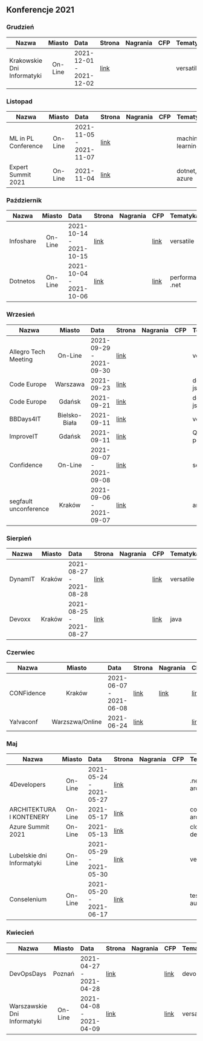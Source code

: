 ## Konferencje 2021

### Grudzień
| Nazwa | Miasto | Data | Strona | Nagrania | CFP | Tematyka| Warsztaty |
|----------|:-------------:|:------|:------|:------|:------|:------|:------|
| Krakowskie Dni Informatyki	| On-Line	| 2021-12-01 - 2021-12-02	| [link](https://kdi.org.pl/)	| |  | versatile | |


### Listopad
| Nazwa | Miasto | Data | Strona | Nagrania | CFP | Tematyka| Warsztaty |
|----------|:-------------:|:------|:------|:------|:------|:------|:------|
| ML in PL Conference	| On-Line	| 2021-11-05 - 2021-11-07	| [link](https://conference2021.mlinpl.org/)	| |  | machine learning | |
| Expert Summit 2021	| On-Line	| 2021-11-04	| [link](https://expertsummit.pl/)	| |  | dotnet, azure | |

### Październik
| Nazwa | Miasto | Data | Strona | Nagrania | CFP | Tematyka| Warsztaty |
|----------|:-------------:|:------|:------|:------|:------|:------|:------|
| Infoshare	|  On-Line	| 2021-10-14 - 2021-10-15	| [link](https://infoshare.pl/conference/)	| | [link](https://infoshare.pl/conference/call-for-speakers/) | versatile | |
| Dotnetos	|  On-Line	| 2021-10-04 - 2021-10-06	| [link](https://conf.dotnetos.org/)	| | [link](https://conf.dotnetos.org/#cfp) | performance, .net | |

### Wrzesień

| Nazwa | Miasto | Data | Strona | Nagrania | CFP | Tematyka | Warsztaty |
|----------|:-------------:|:------|:------|:------|:------|:------|:------|
| Allegro Tech Meeting | On-Line | 2021-09-29 - 2021-09-30 | [link](https://app.evenea.pl/event/atm-2021/) |||versatile||
| Code Europe | Warszawa | 2021-09-23 | [link](https://www.codeeurope.pl/) |||dotnet, java, js||
| Code Europe | Gdańsk | 2021-09-21 | [link](https://www.codeeurope.pl/) |||dotnet, java, js||
| BBDays4IT | Bielsko-Biała | 2021-09-11 | [link](https://bbdays4.it/) |||versatile||
| ImproveIT | Gdańsk | 2021-09-11 | [link](https://improve-it.org/) |||QA, performance||
| Confidence | On-Line | 2021-09-07 - 2021-09-08| [link](https://confidence-conference.org/) |||security||
| segfault unconference | Kraków | 2021-09-06 - 2021-09-07| [link](https://segfault.events/unconference2021/) |||architecture||


### Sierpień

| Nazwa | Miasto | Data | Strona | Nagrania | CFP | Tematyka | Warsztaty |
|----------|:-------------:|:------|:------|:------|:------|:------|:------|
| DynamIT | Kraków | 2021-08-27 - 2021-08-28 | [link](https://dynamit.pro/) ||[link](https://dynamit.pro/)|versatile||
| Devoxx | Kraków | 2021-08-25 - 2021-08-27 | [link](https://devoxx.pl/) ||[link](https://devoxxpl20.cfp.dev/#/login)|java||


### Czerwiec

| Nazwa | Miasto | Data | Strona | Nagrania | CFP | Tematyka | Warsztaty |
|----------|:-------------:|:------|:------|:------|:------|:------|:------|
| CONFidence | Kraków | 2021-06-07 - 2021-06-08 | [link](https://app.evenea.pl/event/confidence2021/) | [link](https://www.youtube.com/user/PROIDEAconferences/playlists?sort=dd&shelf_id=8&view=50) | [link](https://confidence-conference.org/call_for_papers_2021.html) | security | |
| Ya!vaconf | Warzszwa/Online | 2021-06-24 | [link](https://yavaconf.com/) | | [link](https://docs.google.com/forms/d/e/1FAIpQLSfIqIWIPBaSYv64vlPD6zJPbR0nb-pyT_w94teFOjQOp5-LXg/viewform) | versatile | |

### Maj
| Nazwa | Miasto | Data | Strona | Nagrania | CFP | Tematyka | Warsztaty |
|----------|:-------------:|:------|:------|:------|:------|:------|:------|
| 4Developers | On-Line | 2021-05-24 - 2021-05-27   | [link](https://4developers.org.pl/festiwal-2021/) | | | .net, java, architecture | |
| ARCHITEKTURA I KONTENERY | On-Line | 2021-05-17 | [link](https://architekturaikontenery.pl/) | | | containers, architecture | |
| Azure Summit 2021 | On-Line | 2021-05-13 | [link](https://azuresummit.pl/) | | | cloud, devops | |
| Lubelskie dni Informatyki | On-Line | 2021-05-29 - 2021-05-30 | [link](https://ldi.org.pl/) | | | versatile | |
| Conselenium | On-Line | 2021-05-20 - 2021-06-17 | [link](https://conselenium.pl/) | | | testing, automation | |

### Kwiecień

| Nazwa | Miasto | Data | Strona | Nagrania | CFP | Tematyka | Warsztaty |
|----------|:-------------:|:------|:------|:------|:------|:------|:------|
| DevOpsDays | Poznań | 2021-04-27 - 2021-04-28 | [link](https://devopsdays.org/events/2021-krakow/welcome//) ||[link](https://dodkrakow.pl/cfp2021/)|devops||
| Warszawskie Dni Informatyki |On-Line | 2021-04-08 - 2021-04-09 | [link](https://warszawskiedniinformatyki.pl/) | | [link](https://docs.google.com/forms/d/e/1FAIpQLSf-weP23vhyj3lOUb7a-QHueYVNbSuMkii5dRvsRhEUy4dJJQ/viewform) | versatile |
